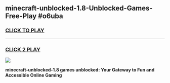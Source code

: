 
## minecraft-unblocked-1.8-Unblocked-Games-Free-Play #o6uba
<h3>
<a href="https://us.freeplayer.one?title=minecraft-unblocked-1.8&ref=9M">CLICK TO PLAY</a></h3>
<hr>

<h3>
<a href="https://us.freeplayer.one?title=minecraft-unblocked-1.8&ref=9M">CLICK 2 PLAY</a>
  
</h3>

<a href="https://us.freeplayer.one?title=minecraft-unblocked-1.8&ref=9M"><img src="https://clearcache.store/games.png"></a>


**minecraft-unblocked-1.8 games unblocked: Your Gateway to Fun and Accessible Online Gaming**
